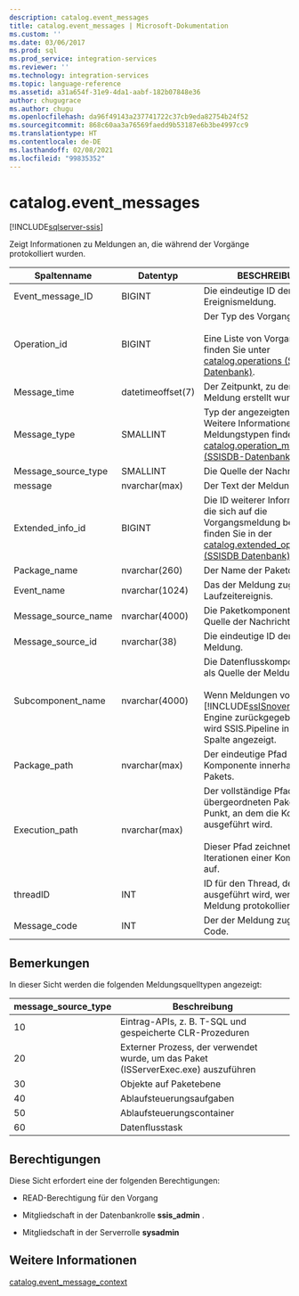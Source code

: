 ```yaml
---
description: catalog.event_messages
title: catalog.event_messages | Microsoft-Dokumentation
ms.custom: ''
ms.date: 03/06/2017
ms.prod: sql
ms.prod_service: integration-services
ms.reviewer: ''
ms.technology: integration-services
ms.topic: language-reference
ms.assetid: a31a654f-31e9-4da1-aabf-182b07848e36
author: chugugrace
ms.author: chugu
ms.openlocfilehash: da96f49143a237741722c37cb9eda82754b24f52
ms.sourcegitcommit: 868c60aa3a76569faedd9b53187e6b3be4997cc9
ms.translationtype: HT
ms.contentlocale: de-DE
ms.lasthandoff: 02/08/2021
ms.locfileid: "99835352"
---
```

# <a name="catalogevent_messages"></a>catalog.event_messages 

[!INCLUDE[sqlserver-ssis](../../includes/applies-to-version/sqlserver-ssis.md)]

  Zeigt Informationen zu Meldungen an, die während der Vorgänge protokolliert wurden.  
  
|Spaltenname|Datentyp|BESCHREIBUNG|  
|-----------------|---------------|-----------------|  
|Event_message_ID|BIGINT|Die eindeutige ID der Ereignismeldung.|  
|Operation_id|BIGINT|Der Typ des Vorgangs.<br /><br /> Eine Liste von Vorgangstypen finden Sie unter [catalog.operations &#40;SSISDB-Datenbank&#41;](../../integration-services/system-views/catalog-operations-ssisdb-database.md).|  
|Message_time|datetimeoffset(7)|Der Zeitpunkt, zu dem die Meldung erstellt wurde.|  
|Message_type|SMALLINT|Typ der angezeigten Meldung. Weitere Informationen zu Meldungstypen finden Sie unter [catalog.operation_messages &#40;SSISDB-Datenbank&#41;](../../integration-services/system-views/catalog-operation-messages-ssisdb-database.md).|  
|Message_source_type|SMALLINT|Die Quelle der Nachricht.|  
|message|nvarchar(max)|Der Text der Meldung.|  
|Extended_info_id|BIGINT|Die ID weiterer Informationen, die sich auf die Vorgangsmeldung beziehen, finden Sie in der [catalog.extended_operation_info &#40;SSISDB Datenbank&#41;](../../integration-services/system-views/catalog-extended-operation-info-ssisdb-database.md)-Sicht.|  
|Package_name|nvarchar(260)|Der Name der Paketdatei.|  
|Event_name|nvarchar(1024)|Das der Meldung zugeordnete Laufzeitereignis.|  
|Message_source_name|nvarchar(4000)|Die Paketkomponente, die als Quelle der Nachricht dient.|  
|Message_source_id|nvarchar(38)|Die eindeutige ID der Quelle der Meldung.|  
|Subcomponent_name|nvarchar(4000)|Die Datenflusskomponente, die als Quelle der Meldung dient.<br /><br /> Wenn Meldungen von der [!INCLUDE[ssISnoversion](../../includes/ssisnoversion-md.md)]-Engine zurückgegeben werden, wird SSIS.Pipeline in dieser Spalte angezeigt.|  
|Package_path|nvarchar(max)|Der eindeutige Pfad der Komponente innerhalb des Pakets.|  
|Execution_path|nvarchar(max)|Der vollständige Pfad vom übergeordneten Paket zu dem Punkt, an dem die Komponente ausgeführt wird.<br /><br /> Dieser Pfad zeichnet auch Iterationen einer Komponente auf.|  
|threadID|INT|ID für den Thread, der ausgeführt wird, wenn die Meldung protokolliert wird.|  
|Message_code|INT|Der der Meldung zugeordnete Code.|  
  
## <a name="remarks"></a>Bemerkungen  
 In dieser Sicht werden die folgenden Meldungsquelltypen angezeigt:  
  
|**message_source_type**|Beschreibung|  
|-------------------------------|-----------------|  
|10|Eintrag-APIs, z. B. T-SQL und gespeicherte CLR-Prozeduren|  
|20|Externer Prozess, der verwendet wurde, um das Paket (ISServerExec.exe) auszuführen|  
|30|Objekte auf Paketebene|  
|40|Ablaufsteuerungsaufgaben|  
|50|Ablaufsteuerungscontainer|  
|60|Datenflusstask|  
  
## <a name="permissions"></a>Berechtigungen  
 Diese Sicht erfordert eine der folgenden Berechtigungen:  
  
-   READ-Berechtigung für den Vorgang  
  
-   Mitgliedschaft in der Datenbankrolle **ssis_admin** .  
  
-   Mitgliedschaft in der Serverrolle **sysadmin**  
  
## <a name="see-also"></a>Weitere Informationen  
 [catalog.event_message_context](../../integration-services/system-views/catalog-event-message-context.md)  
  
  
